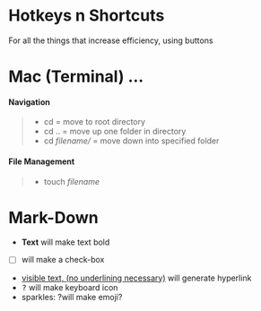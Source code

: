 # Hotkeys n Shortcuts
For all the things that increase efficiency, using buttons


# Mac (Terminal) ...
#### Navigation

> - cd = move to root directory
> - cd .. = move up one folder in directory
> - cd _filename/_ = move down into specified folder

#### File Management

> - touch _filename_


# Mark-Down
- **Text** will make text bold
- [ ] will make a check-box
- [visible text, (no underlining necessary)](https://link.com/) will generate hyperlink
- <kbd>?</kbd> will make keyboard icon
- sparkles: ?will make emoji?
